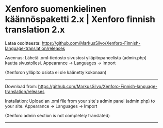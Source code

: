 # Xenforo suomenkielinen käännöspaketti 2.x | Xenforo finnish translation 2.x 

Lataa osoitteesta: https://github.com/MarkusSilvo/Xenforo-Finnish-language-translation/releases

Asennus: 
Lähetä .xml-tiedosto sivustosi ylläpitopaneelista (admin.php) kautta sivustollesi. Appearance -> Languages -> Import

(Xenforon ylläpito osiota ei ole käänetty kokonaan)

-------------------

Download from: https://github.com/MarkusSilvo/Xenforo-Finnish-language-translation/releases

Installation:
Upload an .xml file from your site's admin panel (admin.php) to your site. Appearance -> Languages -> Import

(Xenforo admin section is not completely translated)

-------------------
